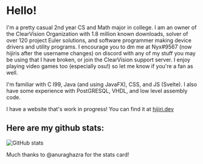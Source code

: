 # Hello!

I'm a pretty casual 2nd year CS and Math major in college. I am an owner of the ClearVision Organization with 1.8 million known downloads, solver of over 120 project Euler solutions, and software programmer making device drivers and utility programs. I encourage you to dm me at Nyx#9567 (now hijiris after the username changes) on discord with any of my stuff you may be using that I have broken, or join the ClearVision support server. I enjoy playing video games too (especially osu!) so let me know if you're a fan as well. 

I'm familiar with C I99, Java (and using JavaFX), CSS, and JS (Svelte). I also have some experience with PostGRESQL, VHDL, and low level assembly code.

I have a website that's work in progress! You can find it at [hijiri.dev](https://www.hijiri.dev)

## Here are my github stats: 
![GitHub stats](https://github-readme-stats.vercel.app/api?username=NyxIsBad&show_icons=true&theme=radical)

Much thanks to @anuraghazra for the stats card!

